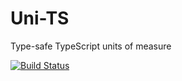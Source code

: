 # Uni-TS

Type-safe TypeScript units of measure

[![Build Status](https://travis-ci.org/jscheiny/uni-ts.svg?branch=develop)](https://travis-ci.org/jscheiny/uni-ts)
